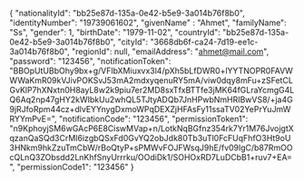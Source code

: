 {
"nationalityId": "bb25e87d-135a-0e42-b5e9-3a014b76f8b0",
"identityNumber": "19739061602",
"givenName" : "Ahmet",
"familyName": "Ss",
"gender": 1,
"birthDate": "1979-11-02",
"countryId": "bb25e87d-135a-0e42-b5e9-3a014b76f8b0",
"cityId": "3668db6f-ca24-7d19-ee1c-3a014b76f8b0",
"regionId": null,
"emailAddress": "ahmet@mail.com",
"password": "123456",
"notificationToken": "BBOpUtUBbOhy9bx+g/VFlbXMiuxvx3l4/pXh5bLfDWR0+lYYTNOPR0FAVWWWaKmR09kVJivPOKSvJ53mA2mdxyqenuRY5mA/viw0dqy8mFu+zSFetCLGvKlP7hXNxtn0H8ayL8w2k9piu7er2MD8sxTfxBTTfe3jMK64fGLraYcmgG4LQ6Aq2np47gHY2kWIbkUu2whQL5TJtyADQb7JnHPwbNmHRIBwVS8/+ja4G9jRJfoRpm44cz+dlvEYYnygDxmoWPqDEXZjHFAsFy11ssaTV02YePrYuJmWRYYmPvE=",
"notificationCode": "123456",
"permissionToken1": "n9KphoyjSM6wGAcP6E8CiswMVap+n/LotkNqBGfnz354rk7Yr1M76JvojgtXqzanQaSQd3CrMI6izgbQSxFd0GvYQ2obJdk80Tb3uTl0FcFUqFhfO3Ht9oU3HNkm9hkZzuTmCbW/rBoQtyP+sPMWvFOJFWsqJ9hE/fv09lgC/b87RmOOcQLnQ3ZObsdd2LnKhfSnyUrrrku/OOdiDk1/SOHOxRD7LuDCbB1+ruv7+EA=",
"permissionCode1": "123456"
}
